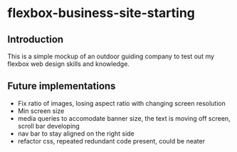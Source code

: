 # flexbox-business-site-starting
## Introduction
This is a simple mockup of an outdoor guiding company to test out my flexbox web design skills and knowledge.

## Future implementations
* Fix ratio of images, losing aspect ratio with changing screen resolution
* Min screen size
* media queries to accomodate banner size, the text is moving off screen, scroll bar developing
* nav bar to stay aligned on the right side
* refactor css, repeated redundant code present, could be neater
